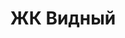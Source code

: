 ---
image: '/public/ЖК Видный/RU_-Lk7t8dc.webp'
title: 'ЖК Видный'
location: 'Калининский'
year: '2025'
buildingType: 'Монолитный'
urlPath: '/catalog/zhk-vidniy'
---